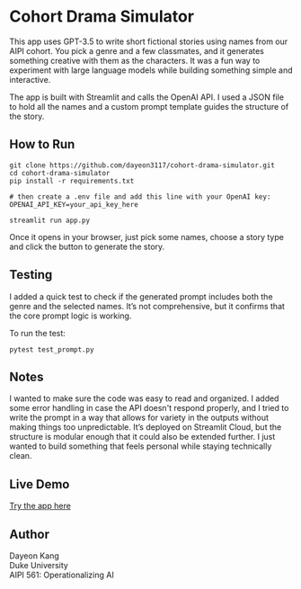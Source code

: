 # Cohort Drama Simulator

This app uses GPT-3.5 to write short fictional stories using names from our AIPI cohort. You pick a genre and a few classmates, and it generates something creative with them as the characters. It was a fun way to experiment with large language models while building something simple and interactive.

The app is built with Streamlit and calls the OpenAI API. I used a JSON file to hold all the names and a custom prompt template guides the structure of the story.

## How to Run

```
git clone https://github.com/dayeon3117/cohort-drama-simulator.git
cd cohort-drama-simulator
pip install -r requirements.txt

# then create a .env file and add this line with your OpenAI key:
OPENAI_API_KEY=your_api_key_here

streamlit run app.py
```

Once it opens in your browser, just pick some names, choose a story type and click the button to generate the story.

## Testing

I added a quick test to check if the generated prompt includes both the genre and the selected names. It’s not comprehensive, but it confirms that the core prompt logic is working.

To run the test:

```
pytest test_prompt.py
```

## Notes

I wanted to make sure the code was easy to read and organized. I added some error handling in case the API doesn't respond properly, and I tried to write the prompt in a way that allows for variety in the outputs without making things too unpredictable. It’s deployed on Streamlit Cloud, but the structure is modular enough that it could also be extended further. I just wanted to build something that feels personal while staying technically clean.

## Live Demo

[Try the app here](https://cohort-story-generator-jmouokusuji2mmayrha3pq.streamlit.app/)

## Author

Dayeon Kang  
Duke University  
AIPI 561: Operationalizing AI  
